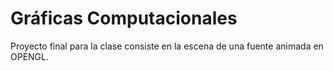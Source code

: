 # Gráficas Computacionales
Proyecto final para la clase consiste en la escena de una fuente animada en OPENGL.
